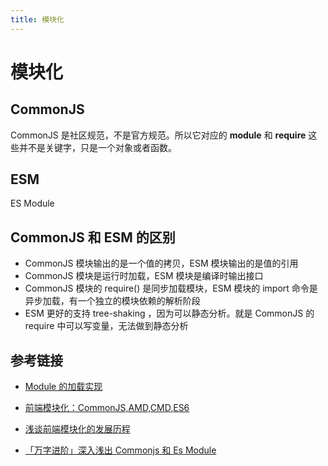 ```yaml
---
title: 模块化
---
```


# 模块化

## CommonJS

CommonJS 是社区规范，不是官方规范。所以它对应的 **module** 和 **require** 这些并不是关键字，只是一个对象或者函数。

## ESM

ES Module

## CommonJS 和 ESM 的区别

- CommonJS 模块输出的是一个值的拷贝，ESM 模块输出的是值的引用
- CommonJS 模块是运行时加载，ESM 模块是编译时输出接口
- CommonJS 模块的 require() 是同步加载模块，ESM 模块的 import 命令是异步加载，有一个独立的模块依赖的解析阶段
- ESM 更好的支持 tree-shaking ，因为可以静态分析。就是 CommonJS 的 require 中可以写变量，无法做到静态分析

## 参考链接

- [Module 的加载实现](https://es6.ruanyifeng.com/#docs/module-loader)

- [前端模块化：CommonJS,AMD,CMD,ES6](https://juejin.cn/post/6844903576309858318)

- [浅谈前端模块化的发展历程](https://www.jianshu.com/p/850c139899f5)

- [「万字进阶」深入浅出 Commonjs 和 Es Module](https://blog.csdn.net/qq_53669554/article/details/122112232)
